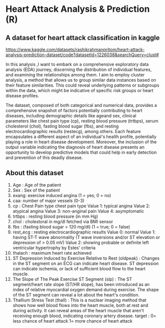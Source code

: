 # Heart Attack Analysis & Prediction (R)

## A dataset for heart attack classification in kaggle
https://www.kaggle.com/datasets/rashikrahmanpritom/heart-attack-analysis-prediction-dataset/code?datasetId=1226038&searchQuery=clust#

In this analysis ,I want to embark on a comprehensive exploratory data analysis (EDA) journey, discerning the distribution of individual features, and examining the relationships among them. 
I aim to employ cluster analysis, a method that allows us to group similar data instances based on their feature similarities. This could reveal underlying patterns or subgroups within the data, which might be indicative of specific risk groups or heart disease profiles.

The dataset, composed of both categorical and numerical data, provides a comprehensive snapshot of factors potentially contributing to heart diseases, including demographic details like ageand sex, clinical parameters like chest pain type (cp), resting blood pressure (trtbps), serum cholesterol (chol), fasting blood sugar (fbs), and resting electrocardiographic results (restecg), among others. Each feature encapsulates a different aspect of an individual's health profile, potentially playing a role in heart disease development. Moreover, the inclusion of the output variable indicating the diagnosis of heart disease presents an opportunity to develop predictive models that could help in early detection and prevention of this deadly disease.
## About this dataset
1. Age : Age of the patient
2. Sex : Sex of the patient
3. exang: exercise induced angina (1 = yes; 0 = no)
4. caa: number of major vessels (0-3)
5. cp : Chest Pain type chest pain type
  Value 1: typical angina
  Value 2: atypical angina
  Value 3: non-anginal pain
  Value 4: asymptomatic
6. trtbps : resting blood pressure (in mm Hg)
7. chol : cholestoral in mg/dl fetched via BMI sensor
8. fbs : (fasting blood sugar > 120 mg/dl) (1 = true; 0 = false)
9. rest_ecg : resting electrocardiographic results
  Value 0: normal
  Value 1: having ST-T wave abnormality (T wave inversions and/or ST elevation or depression of > 0.05 mV)
  Value 2: showing probable or definite left ventricular hypertrophy by Estes' criteria
10. thalach : maximum heart rate achieved
11. ST Depression Induced by Exercise Relative to Rest (oldpeak) : Changes in the ST segment on an ECG can indicate heart disease. ST depression can indicate ischemia, or lack of sufficient blood flow to the heart muscle.
12. The Slope of The Peak Exercise ST Segment (slp) : The ST segment/heart rate slope (ST/HR slope), has been introduced as an index of relative myocardial oxygen demand during exercise. The shape of the ST segment can reveal a lot about the heart's condition.
13. Thallium Stress Test (thall) : This is a nuclear imaging method that shows how well blood flows into the heart muscle, both at rest and during activity. It can reveal areas of the heart muscle that aren't receiving enough blood, indicating coronary artery disease.
target : 0= less chance of heart attack 1= more chance of heart attack

